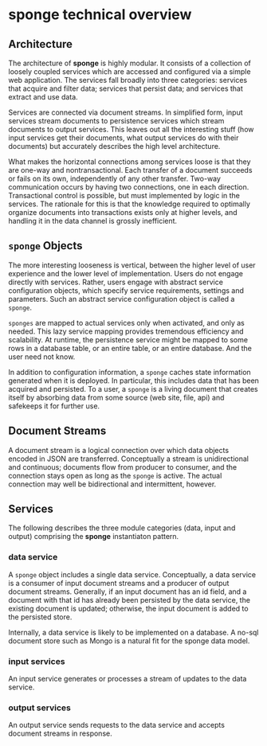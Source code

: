 sponge technical overview
=========================

Architecture
------------

The architecture of **sponge** is highly modular.  It consists of a collection of loosely coupled services which are accessed and configured via a simple web application.  The services fall broadly into three categories: services that acquire and filter data; services that persist data; and services that extract and use data.

Services are connected via document streams.  In simplified form, input services stream documents to persistence services which stream documents to output services.  This leaves out all the interesting stuff (how input services get their documents, what output services do with their documents) but accurately describes the high level architecture.

What makes the horizontal connections among services loose is that they are one-way and nontransactional.  Each transfer of a document succeeds or fails on its own, independently of any other transfer.  Two-way communication occurs by having two connections, one in each direction.  Transactional control is possible, but must implemented by logic in the services.  The rationale for this is that the knowledge required to optimally organize documents into transactions exists only at higher levels, and handling it in the data channel is grossly inefficient.

`sponge` Objects
----------------

The more interesting looseness is vertical, between the  higher level of user experience and the lower level of implementation.  Users do not engage directly with services.  Rather, users engage with abstract service configuration objects, which specify service requirements, settings and parameters. Such an abstract service configuration object is called a `sponge`.

`sponges` are mapped to actual services only when activated, and only as needed.  This lazy service mapping provides tremendous efficiency and scalability.  At runtime, the persistence service might be mapped to some rows in a database table, or an entire table, or an entire database.  And the user need not know. 

In addition to configuration information, a `sponge` caches state information generated when it is deployed.  In particular, this includes data that has been acquired and persisted.  To a user, a `sponge` is a living document that creates itself by absorbing data from some source (web site, file, api) and safekeeps it for further use.
      

Document Streams
----------------

A document stream is a logical connection over which data objects encoded in JSON are transferred.  Conceptually a stream is unidirectional and continuous; documents flow from producer to consumer, and the connection stays open as long as the `sponge` is active.  The actual connection may well be bidirectional and intermittent, however.

Services
-------

The following describes the three module categories (data, input and output) comprising the **sponge** instantiaton pattern.

### data service

A `sponge` object includes a single data service.  Conceptually, a data service is a consumer of input document streams and a producer of output document streams.  Generally, if an input document has an id field, and a document with that id has already been persisted by the data service, the existing document is updated; otherwise, the input document is added to the persisted store.

Internally, a data service is likely to be implemented on a database.  A no-sql document store such as Mongo is a natural fit for the sponge data model.

### input services

An input service generates or processes a stream of updates to the data service. 

### output services

An output service sends requests to the data service and accepts document streams in response.



